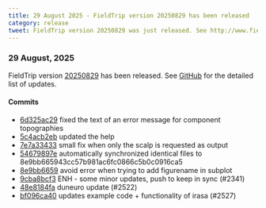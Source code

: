 ```yaml
---
title: 29 August 2025 - FieldTrip version 20250829 has been released
category: release
tweet: FieldTrip version 20250829 was just released. See http://www.fieldtriptoolbox.org/#29-august-2025
---
```


### 29 August, 2025

FieldTrip version [20250829](http://github.com/fieldtrip/fieldtrip/releases/tag/20250829) has been released.
See [GitHub](https://github.com/fieldtrip/fieldtrip/compare/20250827...20250829) for the detailed list of updates.

#### Commits

- [6d325ac29](http://github.com/fieldtrip/fieldtrip/commit/6d325ac29) fixed the text of an error message for component topographies
- [5c4acb2eb](http://github.com/fieldtrip/fieldtrip/commit/5c4acb2eb) updated the help
- [7e7a33433](http://github.com/fieldtrip/fieldtrip/commit/7e7a33433) small fix when only the scalp is requested as output
- [54679897e](http://github.com/fieldtrip/fieldtrip/commit/54679897e) automatically synchronized identical files to 8e9bb665943cc57b981ac6fc0866c5b0c0916ca5
- [8e9bb6659](http://github.com/fieldtrip/fieldtrip/commit/8e9bb6659) avoid error when trying to add figurename in subplot
- [9cba8bcf3](http://github.com/fieldtrip/fieldtrip/commit/9cba8bcf3) ENH - some minor updates, push to keep in sync (#2341)
- [48e8184fa](http://github.com/fieldtrip/fieldtrip/commit/48e8184fa) duneuro update (#2522)
- [bf096ca40](http://github.com/fieldtrip/fieldtrip/commit/bf096ca40) updates example code + functionality of irasa (#2527)
